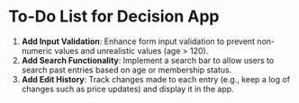 # To-Do List for Decision App

1. **Add Input Validation**: Enhance form input validation to prevent non-numeric values and unrealistic values (age > 120).
2. **Add Search Functionality**: Implement a search bar to allow users to search past entries based on age or membership status.
3. **Add Edit History**: Track changes made to each entry (e.g., keep a log of changes such as price updates) and display it in the app.
